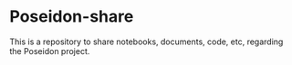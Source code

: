 # Poseidon-share
This is a repository to share notebooks, documents, code, etc, regarding the Poseidon project.
